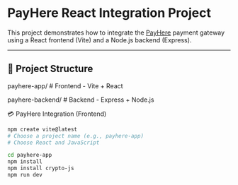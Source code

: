 # PayHere React Integration Project

This project demonstrates how to integrate the [PayHere](https://www.payhere.lk) payment gateway using a React frontend (Vite) and a Node.js backend (Express).

---

## 📁 Project Structure
payhere-app/ # Frontend - Vite + React

payhere-backend/ # Backend - Express + Node.js

💳 PayHere Integration (Frontend)

```bash
npm create vite@latest
# Choose a project name (e.g., payhere-app)
# Choose React and JavaScript

cd payhere-app
npm install
npm install crypto-js
npm run dev




